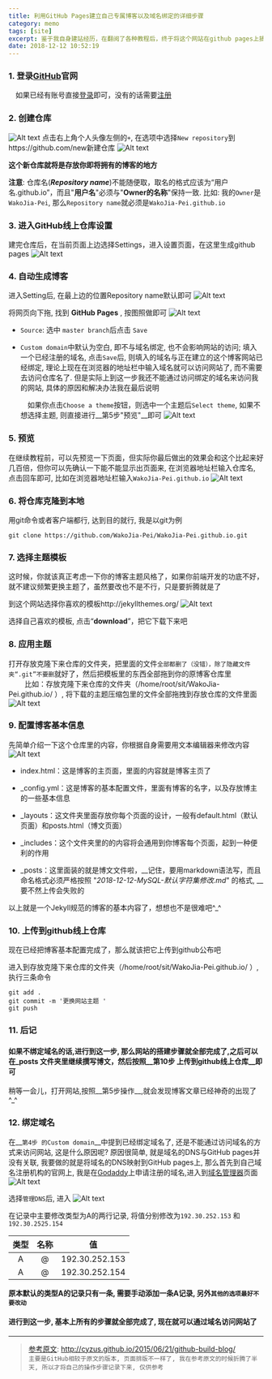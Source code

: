 ```yaml
---
title: 利用GitHub Pages建立自己专属博客以及域名绑定的详细步骤
category: memo
tags: [site]
excerpt: 鉴于我自身建站经历，在翻阅了各种教程后，终于将这个网站在github pages上搞出来了, 在此, 将详细的过程记录下来，一来防止自己以后忘记, 二来如果有幸可以帮到更多跟我一样的人, 我也是乐见其成的
date: 2018-12-12 10:52:19
---
```


### 1. 登录[GitHub](https://github.com/)官网

　如果已经有账号直接[登录](https://github.com/login)即可，没有的话需要[注册](https://github.com/join?source=experiment-header-dropdowns-home)

### 2. 创建仓库

![Alt text](/images/posts/201812/lALPDgQ9qaAbZwPNAojNBWY_1382_648.png)
点击右上角个人头像左侧的`+`, 在选项中选择`New repository`到https://github.com/new新建仓库
![Alt text](/images/posts/201812/lALPDgQ9qaBS-fDNAtbNBW4_1390_726.png)


**这个新仓库就将是存放你即将拥有的博客的地方**

__注意__: 仓库名(***Repository name***)不能随便取，取名的格式应该为“用户名.github.io”，而且"**用户名**"必须与"**Owner的名称**"保持一致. 比如: 我的`Owner`是`WakoJia-Pei`, 那么`Repository name`就必须是`WakoJia-Pei.github.io`

### 3. 进入GitHub线上仓库设置

建完仓库后，在当前页面上边选择Settings，进入设置页面，在这里生成github pages
![Alt text](/images/posts/201812/lALPDgQ9qaAnbWnNAnjNBWo_1386_632.png)

### 4. 自动生成博客

进入Setting后, 在最上边的位置Repository name默认即可
![Alt text](/images/posts/201812/lALPDgQ9qaAp2LnNAxDNBWU_1381_784.png)

将网页向下拖, 找到 **GitHub Pages** , 按图照做即可
![Alt text](/images/posts/201812/lALPDgQ9qaArin3NAtLNAvI_754_722.png)

+ `Source`: 选中 `master branch`后点击 `Save`

+ `Custom domain`中默认为空白, 即不与域名绑定, 也不会影响网站的访问; 填入一个已经注册的域名, 点击`Save`后, 则填入的域名与正在建立的这个博客网站已经绑定, 理论上现在在浏览器的地址栏中输入域名就可以访问网站了, 而不需要去访问仓库名了. 但是实际上到这一步我还不能通过访问绑定的域名来访问我的网站, 具体的原因和解决办法我在最后说明

  　如果你点击`Choose a theme`按钮，则选中一个主题后`Select theme`, 如果不想选择主题, 则直接进行__第5步"预览"__即可
  ![Alt text](/images/posts/201812/lALPDgQ9qaAsSHzNAz3NBWY_1382_829.png)  

### 5. 预览

在继续教程前，可以先预览一下页面，但实际你最后做出的效果会和这个比起来好几百倍，但你可以先确认一下能不能显示出页面来, 在浏览器地址栏输入仓库名, 点击回车即可, 比如在浏览器地址栏输入`WakoJia-Pei.github.io`
![Alt text](/images/posts/201812/lALPDgQ9qaAw3K1MzQV3_1399_76.png)

### 6. 将仓库克隆到本地

用git命令或者客户端都行, 达到目的就行, 我是以git为例

```
git clone https://github.com/WakoJia-Pei/WakoJia-Pei.github.io.git
```

### 7. 选择主题模板

这时候，你就该真正考虑一下你的博客主题风格了，如果你前端开发的功底不好，就不建议频繁更换主题了，虽然要改也不是不行，只是要折腾就是了

到这个网站选择你喜欢的模板http://jekyllthemes.org/
![Alt text](/images/posts/201812/lALPDgQ9qaA_WIDNAtnNBWI_1378_729.png)

选择自己喜欢的模板, 点击“**download**”，把它下载下来吧

### 8. 应用主题

打开存放克隆下来仓库的文件夹，把里面的文件`全部都删了（没错），除了隐藏文件夹“.git”不要删`就好了，然后把模板里的东西全部拖到你的原博客仓库里  
	　　 比如：存放克隆下来仓库的文件夹（/home/root/sit/WakoJia-Pei.github.io/ ）, 将下载的主题压缩包里的文件全部拖拽到存放仓库的文件里面
![Alt text](/images/posts/201812/lALPDgQ9qaBBpXXNAvPNBpQ_1684_755.png)

### 9. 配置博客基本信息

先简单介绍一下这个仓库里的内容，你根据自身需要用文本编辑器来修改内容
![Alt text](/images/posts/201812/lALPDgQ9qaBGAuXNAaXNBOU_1253_421.png)

+ index.html：这是博客的主页面，里面的内容就是博客主页了

+ _config.yml：这是博客的基本配置文件，里面有博客的名字，以及存放博主的一些基本信息

+ _layouts：这文件夹里面存放你每个页面的设计，一般有default.html（默认页面）和posts.html（博文页面）

+ _includes：这个文件夹里的的内容将会通用到你博客每个页面，起到一种便利的作用

+ _posts：这里面装的就是博文文件啦，__记住，要用markdown语法写，而且命名格式必须严格按照 "*2018-12-12-MySQL-默认字符集修改.md*" 的格式, __要不然上传会失败的

以上就是一个Jekyll规范的博客的基本内容了，想想也不是很难吧^_^

### 10. 上传到github线上仓库

现在已经把博客基本配置完成了，那么就该把它上传到github公布吧

进入到存放克隆下来仓库的文件夹（/home/root/sit/WakoJia-Pei.github.io/ ）, 执行三条命令

```
git add .
git commit -m '更换网站主题 '
git push
```

### 11. 后记

#### 如果不绑定域名的话,进行到这一步, 那么网站的搭建步骤就全部完成了,之后可以在_posts 文件夹里继续撰写博文，然后按照__第10步 上传到github线上仓库__即可

稍等一会儿，打开网站,按照__第5步操作__,就会发现博客文章已经神奇的出现了^_^


### 12. 绑定域名

在__`第4步 的Custom domain`__中提到已经绑定域名了, 还是不能通过访问域名的方式来访问网站, 这是什么原因呢? 原因很简单, 就是域名的DNS与GitHub pages并没有关联, 我要做的就是将域名的DNS映射到GitHub pages上, 那么首先到自己域名注册机构的官网上, 我是在[Godaddy](https://sg.godaddy.com/zh/)上申请注册的域名,进入到[域名管理器](https://dcc.godaddy.com/manage/)页面
![Alt text](/images/posts/201812/lALPDgQ9qaByXSrNA2rNBYw_1420_874.png)

选择`管理DNS`后, 进入
![Alt text](/images/posts/201812/lALPDgQ9qaB0NQvNA3TNBXw_1404_884.png)

在记录中主要修改类型为A的两行记录, 将值分别修改为`192.30.252.153` 和 `192.30.2525.154`

| 类型    |    名称 | 值 |
:--: | :---:| :---:
A | @ | 192.30.252.153
A | @ | 192.30.252.154

__原本默认的类型A的记录只有一条, 需要手动添加一条A记录, 另外`其他的选项最好不要改动`__

#### 进行到这一步, 基本上所有的步骤就全部完成了, 现在就可以通过域名访问网站了

---

> [参考原文](http://cyzus.github.io/2015/06/21/github-build-blog/):    http://cyzus.github.io/2015/06/21/github-build-blog/  
>`主要是GitHub相较于原文的版本, 页面排版不一样了, 我在参考原文的时候折腾了半天, 所以才将自己的操作步骤记录下来, 仅供参考`
